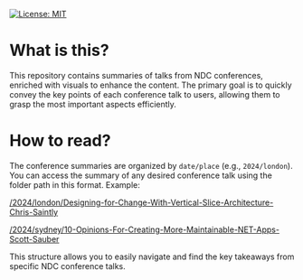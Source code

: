 <p>
  <a href="https://opensource.org/licenses/MIT">
    <img alt="License: MIT" src="https://img.shields.io/badge/License-MIT-blue.svg">
  </a>
</p>


# What is this? 

This repository contains summaries of talks from NDC conferences, enriched with visuals to enhance the content. The primary goal is to quickly convey the key points of each conference talk to users, allowing them to grasp the most important aspects efficiently.

# How to read?

The conference summaries are organized by `date/place` (e.g., `2024/london`). You can access the summary of any desired conference talk using the folder path in this format. Example:


[/2024/london/Designing-for-Change-With-Vertical-Slice-Architecture-Chris-Saintly](https://github.com/onurkanbakirci/ndc-conferences/blob/main/2024/london/Designing-for-Change-With-Vertical-Slice-Architecture-Chris-Saintly/article.md)

[/2024/sydney/10-Opinions-For-Creating-More-Maintainable-NET-Apps-Scott-Sauber](https://github.com/onurkanbakirci/ndc-conferences/blob/main/2024/sydney/10-Opinions-For-Creating-More-Maintainable-NET-Apps-Scott-Sauber/article.md)


This structure allows you to easily navigate and find the key takeaways from specific NDC conference talks.
